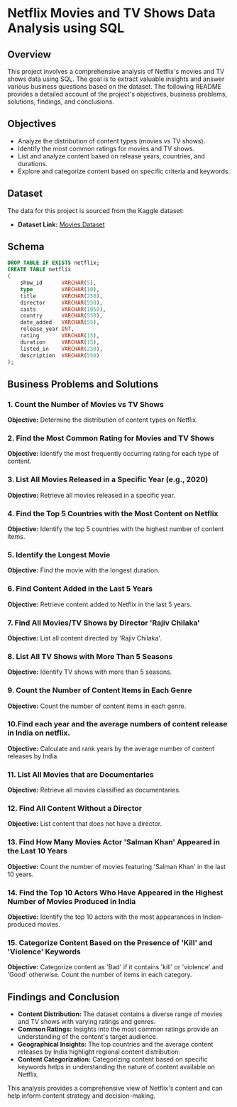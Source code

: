 # Netflix Movies and TV Shows Data Analysis using SQL


## Overview
This project involves a comprehensive analysis of Netflix's movies and TV shows data using SQL. The goal is to extract valuable insights and answer various business questions based on the dataset. The following README provides a detailed account of the project's objectives, business problems, solutions, findings, and conclusions.

## Objectives

- Analyze the distribution of content types (movies vs TV shows).
- Identify the most common ratings for movies and TV shows.
- List and analyze content based on release years, countries, and durations.
- Explore and categorize content based on specific criteria and keywords.

## Dataset

The data for this project is sourced from the Kaggle dataset:

- **Dataset Link:** [Movies Dataset](https://www.kaggle.com/datasets/shivamb/netflix-shows?resource=download)

## Schema

```sql
DROP TABLE IF EXISTS netflix;
CREATE TABLE netflix
(
    show_id      VARCHAR(5),
    type         VARCHAR(10),
    title        VARCHAR(250),
    director     VARCHAR(550),
    casts        VARCHAR(1050),
    country      VARCHAR(550),
    date_added   VARCHAR(55),
    release_year INT,
    rating       VARCHAR(15),
    duration     VARCHAR(15),
    listed_in    VARCHAR(250),
    description  VARCHAR(550)
);
```

## Business Problems and Solutions

### 1. Count the Number of Movies vs TV Shows

**Objective:** Determine the distribution of content types on Netflix.

### 2. Find the Most Common Rating for Movies and TV Shows

**Objective:** Identify the most frequently occurring rating for each type of content.

### 3. List All Movies Released in a Specific Year (e.g., 2020)

**Objective:** Retrieve all movies released in a specific year.

### 4. Find the Top 5 Countries with the Most Content on Netflix

**Objective:** Identify the top 5 countries with the highest number of content items.

### 5. Identify the Longest Movie

**Objective:** Find the movie with the longest duration.

### 6. Find Content Added in the Last 5 Years

**Objective:** Retrieve content added to Netflix in the last 5 years.

### 7. Find All Movies/TV Shows by Director 'Rajiv Chilaka'

**Objective:** List all content directed by 'Rajiv Chilaka'.

### 8. List All TV Shows with More Than 5 Seasons

**Objective:** Identify TV shows with more than 5 seasons.

### 9. Count the Number of Content Items in Each Genre

**Objective:** Count the number of content items in each genre.

### 10.Find each year and the average numbers of content release in India on netflix. 

**Objective:** Calculate and rank years by the average number of content releases by India.

### 11. List All Movies that are Documentaries

**Objective:** Retrieve all movies classified as documentaries.

### 12. Find All Content Without a Director

**Objective:** List content that does not have a director.

### 13. Find How Many Movies Actor 'Salman Khan' Appeared in the Last 10 Years

**Objective:** Count the number of movies featuring 'Salman Khan' in the last 10 years.

### 14. Find the Top 10 Actors Who Have Appeared in the Highest Number of Movies Produced in India

**Objective:** Identify the top 10 actors with the most appearances in Indian-produced movies.

### 15. Categorize Content Based on the Presence of 'Kill' and 'Violence' Keywords

**Objective:** Categorize content as 'Bad' if it contains 'kill' or 'violence' and 'Good' otherwise. Count the number of items in each category.

## Findings and Conclusion

- **Content Distribution:** The dataset contains a diverse range of movies and TV shows with varying ratings and genres.
- **Common Ratings:** Insights into the most common ratings provide an understanding of the content's target audience.
- **Geographical Insights:** The top countries and the average content releases by India highlight regional content distribution.
- **Content Categorization:** Categorizing content based on specific keywords helps in understanding the nature of content available on Netflix.

This analysis provides a comprehensive view of Netflix's content and can help inform content strategy and decision-making.

